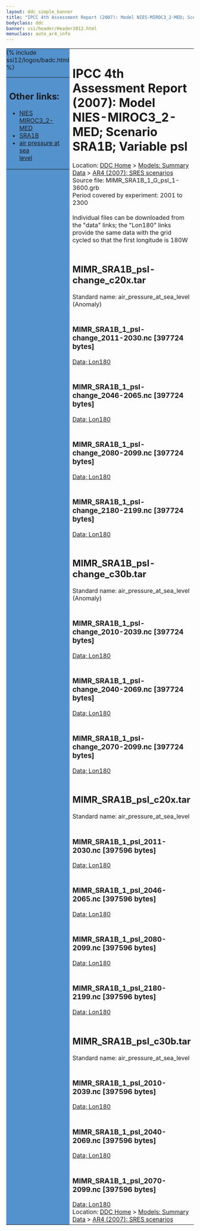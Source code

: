```yaml
---
layout: ddc_simple_banner
title: "IPCC 4th Assessment Report (2007): Model NIES-MIROC3_2-MED; Scenario SRA1B; Variable psl"
bodyclass: ddc
banner: ssi/header/Header2012.html
menuclass: auto_ar4_info
---
```



<table width="100%" border="0" cellspacing="0" cellpadding="0" style="border-collapse: collapse;">
<tr style="margin:0;padding:0;border:0;">
<td style="margin:0;padding:0;border:0;height:1pt;width:150pt;background:#5492CD;" valign="top" >

<div id="lh-col2" class="auto_ar4_info">
<table class="menumain" bgcolor="#5492CD" cellspacing="0" width="100%" border="0">
<tr><td>
<h2> Other links:</h2>
<ul>
<li><a href="/auto/ar4/model-NIES-MIROC3_2-MED.html">NIES<br/>MIROC3_2-MED</a></li>
<li><a href="/auto/ar4/scenario-SRA1B.html">SRA1B</a></li>
<li><a href="/auto/ar4/var-air_pressure_at_sea_level.html">air pressure at sea<br/> level</a></li>
</ul>
</td></tr>
{% include ssi12/logos/badc.html %}
</table>
</div>
</td>
<td><h1>IPCC 4th Assessment Report (2007): Model NIES-MIROC3_2-MED; Scenario SRA1B; Variable psl</h1>

<!-- Breadcrumb1 -->
<div id="breadcrumb1" align="left">
Location: <a href="/index.html">DDC Home</a> > <a href="/sim/gcm_clim/">Models: Summary Data</a>
> <a href="/sim/gcm_clim/SRES_AR4/index.html">AR4 (2007): SRES scenarios</a>
</div>
<!-- End of Breadcrumb1 -->Source file: MIMR_SRA1B_1_G_psl_1-3600.grb
<br/>
Period covered by experiment: 2001 to 2300<br/>
<br/>Individual files can be downloaded from the "data" links; the "Lon180" links provide the same data
         with the grid cycled so that the first longitude is 180W<br/>
<br/><h2>MIMR_SRA1B_psl-change_c20x.tar</h2>
Standard name: air_pressure_at_sea_level (Anomaly)<br>
<br/><h3>MIMR_SRA1B_1_psl-change_2011-2030.nc [397724 bytes]</h3>
<a href="/cgi-bin/downl/ar4_nc/psl/MIMR_SRA1B_1_psl-change_2011-2030.nc">Data; </a><a href="/cgi-bin/downl/ar4_nc/psl/MIMR_SRA1B_1_psl-change_2011-2030.cyto180.nc"> Lon180</a><br/>
<br/><h3>MIMR_SRA1B_1_psl-change_2046-2065.nc [397724 bytes]</h3>
<a href="/cgi-bin/downl/ar4_nc/psl/MIMR_SRA1B_1_psl-change_2046-2065.nc">Data; </a><a href="/cgi-bin/downl/ar4_nc/psl/MIMR_SRA1B_1_psl-change_2046-2065.cyto180.nc"> Lon180</a><br/>
<br/><h3>MIMR_SRA1B_1_psl-change_2080-2099.nc [397724 bytes]</h3>
<a href="/cgi-bin/downl/ar4_nc/psl/MIMR_SRA1B_1_psl-change_2080-2099.nc">Data; </a><a href="/cgi-bin/downl/ar4_nc/psl/MIMR_SRA1B_1_psl-change_2080-2099.cyto180.nc"> Lon180</a><br/>
<br/><h3>MIMR_SRA1B_1_psl-change_2180-2199.nc [397724 bytes]</h3>
<a href="/cgi-bin/downl/ar4_nc/psl/MIMR_SRA1B_1_psl-change_2180-2199.nc">Data; </a><a href="/cgi-bin/downl/ar4_nc/psl/MIMR_SRA1B_1_psl-change_2180-2199.cyto180.nc"> Lon180</a><br/>
<br/><h2>MIMR_SRA1B_psl-change_c30b.tar</h2>
Standard name: air_pressure_at_sea_level (Anomaly)<br>
<br/><h3>MIMR_SRA1B_1_psl-change_2010-2039.nc [397724 bytes]</h3>
<a href="/cgi-bin/downl/ar4_nc/psl/MIMR_SRA1B_1_psl-change_2010-2039.nc">Data; </a><a href="/cgi-bin/downl/ar4_nc/psl/MIMR_SRA1B_1_psl-change_2010-2039.cyto180.nc"> Lon180</a><br/>
<br/><h3>MIMR_SRA1B_1_psl-change_2040-2069.nc [397724 bytes]</h3>
<a href="/cgi-bin/downl/ar4_nc/psl/MIMR_SRA1B_1_psl-change_2040-2069.nc">Data; </a><a href="/cgi-bin/downl/ar4_nc/psl/MIMR_SRA1B_1_psl-change_2040-2069.cyto180.nc"> Lon180</a><br/>
<br/><h3>MIMR_SRA1B_1_psl-change_2070-2099.nc [397724 bytes]</h3>
<a href="/cgi-bin/downl/ar4_nc/psl/MIMR_SRA1B_1_psl-change_2070-2099.nc">Data; </a><a href="/cgi-bin/downl/ar4_nc/psl/MIMR_SRA1B_1_psl-change_2070-2099.cyto180.nc"> Lon180</a><br/>
<br/><h2>MIMR_SRA1B_psl_c20x.tar</h2>
Standard name: air_pressure_at_sea_level<br>
<br/><h3>MIMR_SRA1B_1_psl_2011-2030.nc [397596 bytes]</h3>
<a href="/cgi-bin/downl/ar4_nc/psl/MIMR_SRA1B_1_psl_2011-2030.nc">Data; </a><a href="/cgi-bin/downl/ar4_nc/psl/MIMR_SRA1B_1_psl_2011-2030.cyto180.nc"> Lon180</a><br/>
<br/><h3>MIMR_SRA1B_1_psl_2046-2065.nc [397596 bytes]</h3>
<a href="/cgi-bin/downl/ar4_nc/psl/MIMR_SRA1B_1_psl_2046-2065.nc">Data; </a><a href="/cgi-bin/downl/ar4_nc/psl/MIMR_SRA1B_1_psl_2046-2065.cyto180.nc"> Lon180</a><br/>
<br/><h3>MIMR_SRA1B_1_psl_2080-2099.nc [397596 bytes]</h3>
<a href="/cgi-bin/downl/ar4_nc/psl/MIMR_SRA1B_1_psl_2080-2099.nc">Data; </a><a href="/cgi-bin/downl/ar4_nc/psl/MIMR_SRA1B_1_psl_2080-2099.cyto180.nc"> Lon180</a><br/>
<br/><h3>MIMR_SRA1B_1_psl_2180-2199.nc [397596 bytes]</h3>
<a href="/cgi-bin/downl/ar4_nc/psl/MIMR_SRA1B_1_psl_2180-2199.nc">Data; </a><a href="/cgi-bin/downl/ar4_nc/psl/MIMR_SRA1B_1_psl_2180-2199.cyto180.nc"> Lon180</a><br/>
<br/><h2>MIMR_SRA1B_psl_c30b.tar</h2>
Standard name: air_pressure_at_sea_level<br>
<br/><h3>MIMR_SRA1B_1_psl_2010-2039.nc [397596 bytes]</h3>
<a href="/cgi-bin/downl/ar4_nc/psl/MIMR_SRA1B_1_psl_2010-2039.nc">Data; </a><a href="/cgi-bin/downl/ar4_nc/psl/MIMR_SRA1B_1_psl_2010-2039.cyto180.nc"> Lon180</a><br/>
<br/><h3>MIMR_SRA1B_1_psl_2040-2069.nc [397596 bytes]</h3>
<a href="/cgi-bin/downl/ar4_nc/psl/MIMR_SRA1B_1_psl_2040-2069.nc">Data; </a><a href="/cgi-bin/downl/ar4_nc/psl/MIMR_SRA1B_1_psl_2040-2069.cyto180.nc"> Lon180</a><br/>
<br/><h3>MIMR_SRA1B_1_psl_2070-2099.nc [397596 bytes]</h3>
<a href="/cgi-bin/downl/ar4_nc/psl/MIMR_SRA1B_1_psl_2070-2099.nc">Data; </a><a href="/cgi-bin/downl/ar4_nc/psl/MIMR_SRA1B_1_psl_2070-2099.cyto180.nc"> Lon180</a><br/>
<!-- Breadcrumb2 -->
<div id="breadcrumb2" align="left">
Location: <a href="/index.html">DDC Home</a> > <a href="/sim/gcm_clim/">Models: Summary Data</a>
> <a href="/sim/gcm_clim/SRES_AR4/index.html">AR4 (2007): SRES scenarios</a>
</div>
<!-- End of Breadcrumb2 --></td></tr></table>
